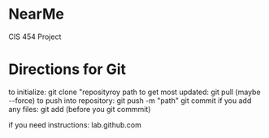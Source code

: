 # NearMe
CIS 454 Project


# Directions for Git

to initialize: git clone "reposityroy path
to get most updated: git pull (maybe --force)
to push into repository: git push -m "path"
                         git commit
if you add any files: git add (before you git commmit)

if you need instructions: lab.github.com
